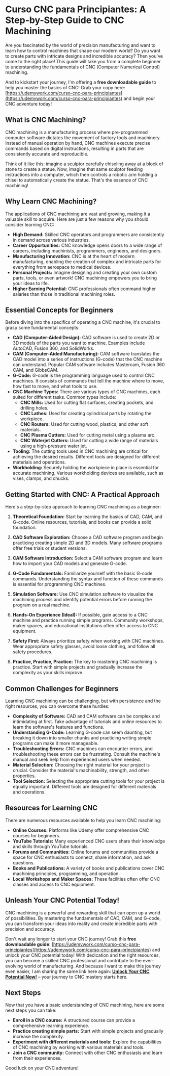 # Curso CNC para Principiantes: A Step-by-Step Guide to CNC Machining

Are you fascinated by the world of precision manufacturing and want to learn how to control machines that shape our modern world? Do you want to create parts with intricate designs and incredible accuracy? Then you've come to the right place! This guide will take you from a complete beginner to understanding the fundamentals of CNC (Computer Numerical Control) machining.

And to kickstart your journey, I'm offering a **free downloadable guide** to help you master the basics of CNC! Grab your copy here: [https://udemywork.com/curso-cnc-para-principiantes](https://udemywork.com/curso-cnc-para-principiantes) and begin your CNC adventure today!

## What is CNC Machining?

CNC machining is a manufacturing process where pre-programmed computer software dictates the movement of factory tools and machinery. Instead of manual operation by hand, CNC machines execute precise commands based on digital instructions, resulting in parts that are consistently accurate and reproducible.

Think of it like this: imagine a sculptor carefully chiseling away at a block of stone to create a statue. Now, imagine that same sculptor feeding instructions into a computer, which then controls a robotic arm holding a chisel to automatically create the statue. That's the essence of CNC machining!

## Why Learn CNC Machining?

The applications of CNC machining are vast and growing, making it a valuable skill to acquire. Here are just a few reasons why you should consider learning CNC:

*   **High Demand:** Skilled CNC operators and programmers are consistently in demand across various industries.
*   **Career Opportunities:** CNC knowledge opens doors to a wide range of careers, including machinists, programmers, engineers, and designers.
*   **Manufacturing Innovation:** CNC is at the heart of modern manufacturing, enabling the creation of complex and intricate parts for everything from aerospace to medical devices.
*   **Personal Projects:**  Imagine designing and creating your own custom parts, tools, or even artwork! CNC machining empowers you to bring your ideas to life.
*   **Higher Earning Potential:** CNC professionals often command higher salaries than those in traditional machining roles.

## Essential Concepts for Beginners

Before diving into the specifics of operating a CNC machine, it's crucial to grasp some fundamental concepts:

*   **CAD (Computer-Aided Design):** CAD software is used to create 2D or 3D models of the parts you want to machine. Examples include AutoCAD, Fusion 360, and SolidWorks.
*   **CAM (Computer-Aided Manufacturing):** CAM software translates the CAD model into a series of instructions (G-code) that the CNC machine can understand. Popular CAM software includes Mastercam, Fusion 360 CAM, and GibbsCAM.
*   **G-Code:** G-code is the programming language used to control CNC machines. It consists of commands that tell the machine where to move, how fast to move, and what tools to use.
*   **CNC Machine Types:** There are various types of CNC machines, each suited for different tasks. Common types include:
    *   **CNC Mills:** Used for cutting flat surfaces, creating pockets, and drilling holes.
    *   **CNC Lathes:** Used for creating cylindrical parts by rotating the workpiece.
    *   **CNC Routers:** Used for cutting wood, plastics, and other soft materials.
    *   **CNC Plasma Cutters:** Used for cutting metal using a plasma arc.
    *   **CNC Waterjet Cutters:** Used for cutting a wide range of materials using a high-pressure water jet.
*   **Tooling:** The cutting tools used in CNC machining are critical for achieving the desired results. Different tools are designed for different materials and operations.
*   **Workholding:** Securely holding the workpiece in place is essential for accurate machining. Various workholding devices are available, such as vises, clamps, and chucks.

## Getting Started with CNC: A Practical Approach

Here's a step-by-step approach to learning CNC machining as a beginner:

1.  **Theoretical Foundation:** Start by learning the basics of CAD, CAM, and G-code. Online resources, tutorials, and books can provide a solid foundation.

2.  **CAD Software Exploration:** Choose a CAD software program and begin practicing creating simple 2D and 3D models.  Many software programs offer free trials or student versions.

3.  **CAM Software Introduction:**  Select a CAM software program and learn how to import your CAD models and generate G-code.

4.  **G-Code Fundamentals:**  Familiarize yourself with the basic G-code commands.  Understanding the syntax and function of these commands is essential for programming CNC machines.

5.  **Simulation Software:** Use CNC simulation software to visualize the machining process and identify potential errors before running the program on a real machine.

6.  **Hands-On Experience (Ideal):**  If possible, gain access to a CNC machine and practice running simple programs.  Community workshops, maker spaces, and educational institutions often offer access to CNC equipment.

7.  **Safety First:** Always prioritize safety when working with CNC machines. Wear appropriate safety glasses, avoid loose clothing, and follow all safety procedures.

8.  **Practice, Practice, Practice:**  The key to mastering CNC machining is practice.  Start with simple projects and gradually increase the complexity as your skills improve.

## Common Challenges for Beginners

Learning CNC machining can be challenging, but with persistence and the right resources, you can overcome these hurdles:

*   **Complexity of Software:**  CAD and CAM software can be complex and intimidating at first.  Take advantage of tutorials and online resources to learn the software's features and functions.
*   **Understanding G-Code:**  Learning G-code can seem daunting, but breaking it down into smaller chunks and practicing writing simple programs can make it more manageable.
*   **Troubleshooting Errors:**  CNC machines can encounter errors, and troubleshooting these errors can be frustrating.  Consult the machine's manual and seek help from experienced users when needed.
*   **Material Selection:** Choosing the right material for your project is crucial. Consider the material's machinability, strength, and other properties.
*   **Tool Selection:** Selecting the appropriate cutting tools for your project is equally important.  Different tools are designed for different materials and operations.

## Resources for Learning CNC

There are numerous resources available to help you learn CNC machining:

*   **Online Courses:** Platforms like Udemy offer comprehensive CNC courses for beginners.
*   **YouTube Tutorials:** Many experienced CNC users share their knowledge and skills through YouTube tutorials.
*   **Forums and Communities:** Online forums and communities provide a space for CNC enthusiasts to connect, share information, and ask questions.
*   **Books and Publications:** A variety of books and publications cover CNC machining principles, programming, and operation.
*   **Local Workshops and Maker Spaces:** These facilities often offer CNC classes and access to CNC equipment.

## Unleash Your CNC Potential Today!

CNC machining is a powerful and rewarding skill that can open up a world of possibilities.  By mastering the fundamentals of CAD, CAM, and G-code, you can transform your ideas into reality and create incredible parts with precision and accuracy.

Don't wait any longer to start your CNC journey! Grab this **free downloadable guide**: [https://udemywork.com/curso-cnc-para-principiantes](https://udemywork.com/curso-cnc-para-principiantes) and unlock your CNC potential today! With dedication and the right resources, you can become a skilled CNC professional and contribute to the ever-evolving world of manufacturing. And because I want to make this journey even easier, I am sharing the same link here again: **[Unlock Your CNC Potential Now!](https://udemywork.com/curso-cnc-para-principiantes)** – your journey to CNC mastery starts here.

## Next Steps

Now that you have a basic understanding of CNC machining, here are some next steps you can take:

*   **Enroll in a CNC course:** A structured course can provide a comprehensive learning experience.
*   **Practice creating simple parts:** Start with simple projects and gradually increase the complexity.
*   **Experiment with different materials and tools:** Explore the capabilities of CNC machining by working with various materials and tools.
*   **Join a CNC community:** Connect with other CNC enthusiasts and learn from their experiences.

Good luck on your CNC adventure!
